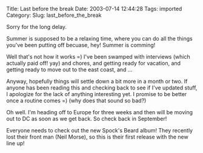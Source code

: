 Title: Last before the break
Date: 2003-07-14 12:44:28
Tags: imported
Category: 
Slug: last_before_the_break

Sorry for the long delay.

Summer is supposed to be a relaxing time, where you can do all the things you've been putting off becuase, hey!  Summer is comming!

Well that's not how it works =)  I've been swamped with interviews (which actually paid off! yay) and chores, and getting ready for vacation, and getting ready to move out to the east coast, and ...

Anyway, hopefully things will settle down a bit more in a month or two.  If anyone has been reading this and checking back to see if I've updated stuff, I apologize for the lack of anything interesting yet.  I promise to be better once a routine comes =) (why does that sound so bad?)

Oh well.  I'm heading off to Europe for three weeks and then will be moving out to DC as soon as we get back.  So check back in September!

Everyone needs to check out the new Spock's Beard album!  They recently lost their front man (Neil Morse), so this is their first release with the new line up!
